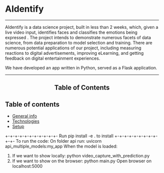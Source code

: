 <!--div align="center">
    <h1>AIdentify</h1>
</div-->
# AIdentify

--- 

AIdentify is a data science project, built in less than 2 weeks, which, given a live video input, identifies faces and classifies the emotions being expressed . The project intends to demonstrate numerous facets of data science, from data preparation to model selection and training. There are numerous potential applications of our project, including measuring reactions to digital advertisements, improving eLearning, and getting feedback on digital entertainment experiences.

We have developed an app written in Python, served as a Flask application. 

---

<div align="center">
    <h2> Table of Contents </h2>
</div>


## Table of contents
* [General info](#general-info)
* [Technologies](#technologies)
* [Setup](#setup)




+-+-+-+-+-+-+-+-+-+-+-
Run pip install -e . to install
+-+-+-+-+-+-+-+-+-+-+-
To run the code:
On folder api run: uvicorn api_multiple_models:my_app
When the model is loaded:
1) If we want to show locally:
    python video_capture_with_prediction.py
2) If we want to show on the browser:
    python main.py
   Open browser on localhost:5000
